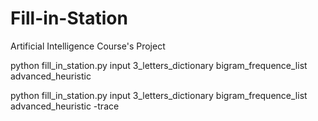 # Fill-in-Station
Artificial Intelligence Course's Project

python fill_in_station.py input 3_letters_dictionary bigram_frequence_list advanced_heuristic

python fill_in_station.py input 3_letters_dictionary bigram_frequence_list advanced_heuristic -trace
